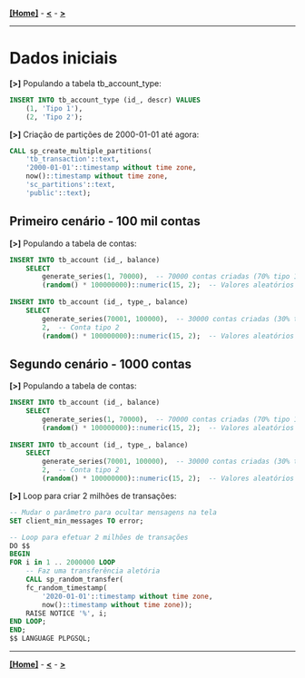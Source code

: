 [**[Home]**](../README.md "Página inicial") - 
[**<**](03_proc_func.md "Criação de procedures e funções") - 
[**>**]()

---

# Dados iniciais

**[>]** Populando a tabela tb_account_type:
```sql
INSERT INTO tb_account_type (id_, descr) VALUES 
    (1, 'Tipo 1'),
    (2, 'Tipo 2');
``` 

**[>]** Criação de partições de 2000-01-01 até agora:
```sql
CALL sp_create_multiple_partitions(
    'tb_transaction'::text,
    '2000-01-01'::timestamp without time zone,
    now()::timestamp without time zone,
    'sc_partitions'::text,
    'public'::text);
```

## Primeiro cenário - 100 mil contas

**[>]** Populando a tabela de contas:
```sql
INSERT INTO tb_account (id_, balance) 
    SELECT 
        generate_series(1, 70000),  -- 70000 contas criadas (70% tipo 1)
        (random() * 100000000)::numeric(15, 2);  -- Valores aleatórios para saldo
        
INSERT INTO tb_account (id_, type_, balance) 
    SELECT 
        generate_series(70001, 100000),  -- 30000 contas criadas (30% tipo 2)
        2,  -- Conta tipo 2
        (random() * 100000000)::numeric(15, 2);  -- Valores aleatórios para saldo
``` 

## Segundo cenário - 1000 contas

**[>]** Populando a tabela de contas:
```sql
INSERT INTO tb_account (id_, balance) 
    SELECT 
        generate_series(1, 70000),  -- 70000 contas criadas (70% tipo 1)
        (random() * 100000000)::numeric(15, 2);  -- Valores aleatórios para saldo
        
INSERT INTO tb_account (id_, type_, balance) 
    SELECT 
        generate_series(70001, 100000),  -- 30000 contas criadas (30% tipo 2)
        2,  -- Conta tipo 2
        (random() * 100000000)::numeric(15, 2);  -- Valores aleatórios para saldo
``` 

**[>]** Loop para criar 2 milhões de transações:
```sql
-- Mudar o parâmetro para ocultar mensagens na tela
SET client_min_messages TO error;

-- Loop para efetuar 2 milhões de transações
DO $$
BEGIN
FOR i in 1 .. 2000000 LOOP
    -- Faz uma transferência aletória
    CALL sp_random_transfer(
	fc_random_timestamp(
		'2020-01-01'::timestamp without time zone,
		now()::timestamp without time zone));
    RAISE NOTICE '%', i;
END LOOP;
END;
$$ LANGUAGE PLPGSQL;
``` 

---

[**[Home]**](../README.md "Página inicial") - 
[**<**](03_proc_func.md "Criação de procedures e funções") - 
[**>**]()